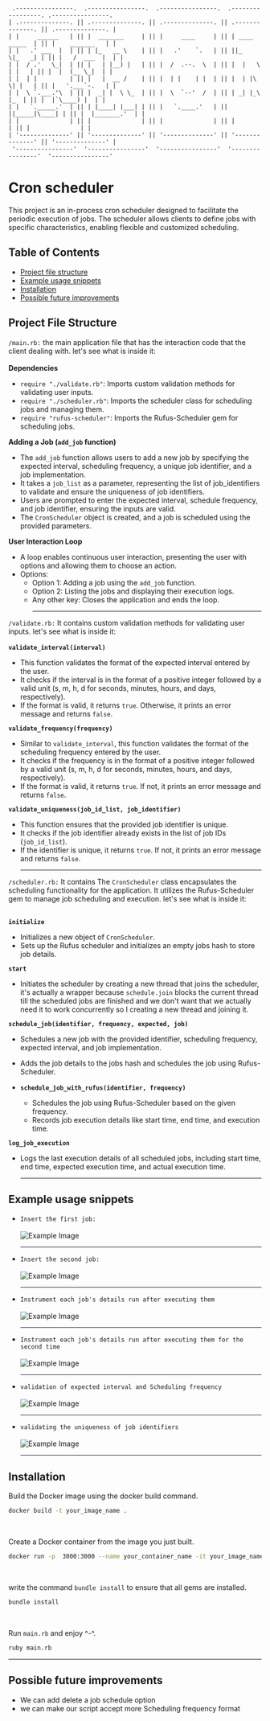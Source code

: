 ```
 .----------------.  .----------------.  .----------------.  .-----------------. .----------------. 
| .--------------. || .--------------. || .--------------. || .--------------. || .--------------. |
| |     ______   | || |  _______     | || |     ____     | || | ____  _____  | || |    _______   | |
| |   .' ___  |  | || | |_   __ \    | || |   .'    `.   | || ||_   \|_   _| | || |   /  ___  |  | |
| |  / .'   \_|  | || |   | |__) |   | || |  /  .--.  \  | || |  |   \ | |   | || |  |  (__ \_|  | |
| |  | |         | || |   |  __ /    | || |  | |    | |  | || |  | |\ \| |   | || |   '.___`-.   | |
| |  \ `.___.'\  | || |  _| |  \ \_  | || |  \  `--'  /  | || | _| |_\   |_  | || |  |`\____) |  | |
| |   `._____.'  | || | |____| |___| | || |   `.____.'   | || ||_____|\____| | || |  |_______.'  | |
| |              | || |              | || |              | || |              | || |              | |
| '--------------' || '--------------' || '--------------' || '--------------' || '--------------' |
 '----------------'  '----------------'  '----------------'  '----------------'  '----------------' 
```

 # Cron scheduler

This project is an in-process cron scheduler designed to facilitate the periodic execution of jobs. The scheduler allows clients to define jobs with specific characteristics, enabling flexible and customized scheduling.

## Table of Contents

- [Project file structure](#project-file-structure)
- [Example usage snippets](#example-usage-snippets)
- [Installation](#installation)
- [Possible future improvements](#possible-future-improvements)

## Project File Structure
`/main.rb:`
the main application file that has the interaction code that the client dealing with. let's see what is inside it:<br><br>
**Dependencies**
   - `require "./validate.rb"`: Imports custom validation methods for validating user inputs.
   - `require "./scheduler.rb"`: Imports the scheduler class for scheduling jobs and managing them.
   - `require "rufus-scheduler"`: Imports the Rufus-Scheduler gem for scheduling jobs.<br>

**Adding a Job (`add_job` function)**
   - The `add_job` function allows users to add a new job by specifying the expected interval, scheduling frequency, a unique job identifier, and a job implementation.
   - It takes a `job_list` as a parameter, representing the list of job_identifiers to validate and ensure the uniqueness of job identifiers.
   - Users are prompted to enter the expected interval, schedule frequency, and job identifier, ensuring the inputs are valid.
   - The `CronScheduler` object is created, and a job is scheduled using the provided parameters.<br>

**User Interaction Loop**
   - A loop enables continuous user interaction, presenting the user with options and allowing them to choose an action.
   - Options:
     - Option 1: Adding a job using the `add_job` function.
     - Option 2: Listing the jobs and displaying their execution logs.
     - Any other key: Closes the application and ends the loop.<hr>

`/validate.rb:`
 It contains custom validation methods for validating user inputs. let's see what is inside it:<br><br>
**`validate_interval(interval)`**
   - This function validates the format of the expected interval entered by the user.
   - It checks if the interval is in the format of a positive integer followed by a valid unit (s, m, h, d for seconds, minutes, hours, and days, respectively).
   - If the format is valid, it returns `true`. Otherwise, it prints an error message and returns `false`.<br>

**`validate_frequency(frequency)`**
   - Similar to `validate_interval`, this function validates the format of the scheduling frequency entered by the user.
   - It checks if the frequency is in the format of a positive integer followed by a valid unit (s, m, h, d for seconds, minutes, hours, and days, respectively).
   - If the format is valid, it returns `true`. If not, it prints an error message and returns `false`.<br>

**`validate_uniqueness(job_id_list, job_identifier)`**
   - This function ensures that the provided job identifier is unique.
   - It checks if the job identifier already exists in the list of job IDs (`job_id_list`).
   - If the identifier is unique, it returns `true`. If not, it prints an error message and returns `false`.<hr>

`/scheduler.rb:`
 It contains The `CronScheduler` class encapsulates the scheduling functionality for the application. It utilizes the Rufus-Scheduler gem to manage job scheduling and execution. let's see what is inside it:<br><br>

**`initialize`**
  - Initializes a new object of `CronScheduler`.
  - Sets up the Rufus scheduler and initializes an empty jobs hash to store job details.<br>

**`start`**
  - Initiates the scheduler by creating a new thread that joins the scheduler, it's actually a wrapper because `schedule.join` blocks the current thread till the scheduled jobs are finished and we don't want that we actually need it to work concurrently so I creating a new thread and joining it.<br>

**`schedule_job(identifier, frequency, expected, job)`**
  - Schedules a new job with the provided identifier, scheduling frequency, expected interval, and job implementation.
  - Adds the job details to the jobs hash and schedules the job using Rufus-Scheduler.<br>

- **`schedule_job_with_rufus(identifier, frequency)`**
  - Schedules the job using Rufus-Scheduler based on the given frequency.
  - Records job execution details like start time, end time, and execution time.<br>

**`log_job_execution`**
  - Logs the last execution details of all scheduled jobs, including start time, end time, expected execution time, and actual execution time.<hr>

## Example usage snippets
- `Insert the first job:`<br><br>
![Example Image](images/img1.png)<hr>

- `Insert the second job:`<br><br>
![Example Image](images/img2.png)<hr>

- `Instrument each job's details run after executing them`<br><br>
![Example Image](images/img3.png)<hr>

- `Instrument each job's details run after executing them for the second time`<br><br>
![Example Image](images/img4.png)<hr>

- `validation of expected interval and Scheduling frequency`<br><br>
![Example Image](images/img5.png)<hr>

- `validating the uniqueness of job identifiers`<br><br>
![Example Image](images/img6.png)<hr>

## Installation

Build the Docker image using the docker build command.
```bash
docker build -t your_image_name .
```
 <br>

Create a Docker container from the image you just built.
```bash
docker run -p  3000:3000 --name your_container_name -it your_image_name bash
```
<br>

write the command `bundle install` to ensure that all gems are installed.
```bash
bundle install
```
<br>

Run  `main.rb` and enjoy ^-^.
```bash
ruby main.rb
```
<hr>

## Possible future improvements
- We can add delete a job schedule option
- we can make our script accept more Scheduling frequency format
